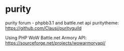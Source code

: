 purity
======

purity forum - phpbb3.1 and battle.net api
puritytheme: https://github.com/Clausi/purityguild

Using PHP WoW Battle.net Armory API: https://sourceforge.net/projects/wowarmoryapi/
